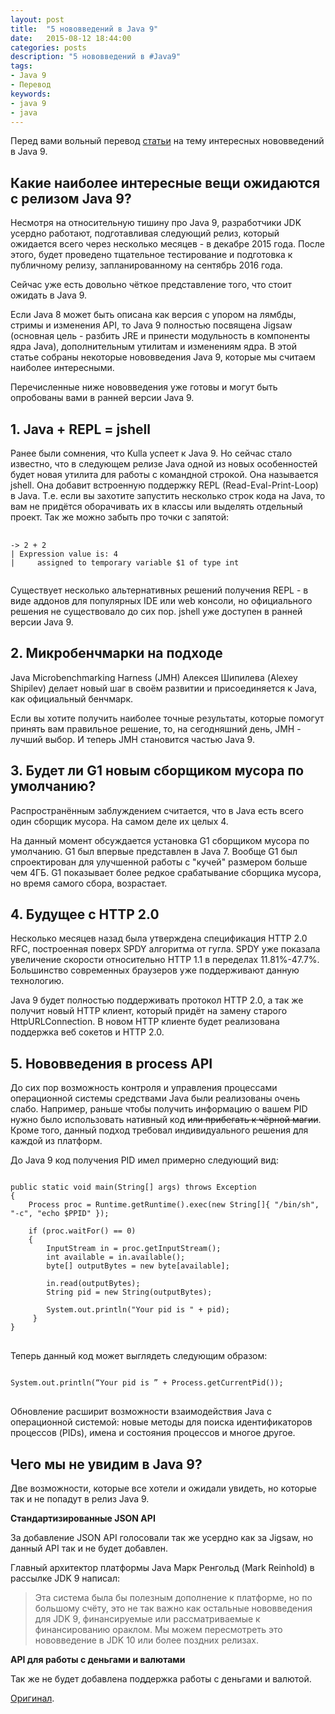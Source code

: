 ```yaml
---
layout: post
title:  "5 нововведений в Java 9"
date:   2015-08-12 18:44:00
categories: posts
description: "5 нововведений в #Java9"
tags:
- Java 9
- Перевод
keywords:
- java 9
- java
---
```


Перед вами вольный перевод [статьи](http://www.javacodegeeks.com/2015/06/5-features-in-java-9-that-will-change-how-you-develop-software-and-2-that-wont.html) на тему интересных нововведений в Java 9.

## Какие наиболее интересные вещи ожидаются с релизом Java 9?

Несмотря на относительную тишину про Java 9, разработчики JDK усердно работают, подготавливая следующий релиз, который ожидается всего через несколько месяцев - в декабре 2015 года. После этого, будет проведено тщательное тестирование и подготовка к публичному релизу, запланированному на сентябрь 2016 года.

Сейчас уже есть довольно чёткое представление того, что стоит ожидать в Java 9. 

Если Java 8 может быть описана как версия с упором на лямбды, стримы и изменения API, то Java 9 полностью посвящена Jigsaw (основная цель - разбить JRE и принести модульность в компоненты ядра Java), дополнительным утилитам и изменениям ядра. В этой статье собраны некоторые нововведения Java 9, которые мы считаем наиболее интересными.

<!--more-->

Перечисленные ниже нововведения уже готовы и могут быть опробованы вами в ранней версии Java 9.

## 1. Java + REPL = jshell
Ранее были сомнения, что Kulla успеет к Java 9. Но сейчас стало известно, что в следующем релизе Java одной из новых особенностей будет новая утилита для работы с командной строкой. Она называется jshell. Она добавит встроенную поддержку REPL (Read-Eval-Print-Loop) в Java. Т.е. если вы захотите запустить несколько строк кода на Java, то вам не придётся оборачивать их в классы или выделять отдельный проект. Так же можно забыть про точки с запятой:
<pre>
  <code class="shell">
-> 2 + 2
| Expression value is: 4
|     assigned to temporary variable $1 of type int
  </code>
</pre>

Существует несколько альтернативных решений получения REPL - в виде аддонов для популярных IDE или web консоли, но официального решения не существовало до сих пор. jshell уже доступен в ранней версии Java 9.


## 2. Микробенчмарки на подходе
Java Microbenchmarking Harness (JMH) Алексея Шипилева (Alexey Shipilev) делает новый шаг в своём развитии и присоединяется к Java, как официальный бенчмарк.

Если вы хотите получить наиболее точные результаты, которые помогут принять вам правильное решение, то, на сегодняшний день, JMH - лучший выбор. И теперь JMH становится частью Java 9.

## 3. Будет ли G1 новым сборщиком мусора по умолчанию?
Распространённым заблуждением считается, что в Java есть всего один сборщик мусора. На самом деле их целых 4. 

На данный момент обсуждается установка G1 сборщиком мусора по умолчанию. G1 был впервые представлен в Java 7. Вообще G1 был спроектирован для улучшенной работы с "кучей" размером больше чем 4ГБ. G1 показывает более редкое срабатывание сборщика мусора, но время самого сбора, возрастает.

## 4. Будущее с HTTP 2.0
Несколько месяцев назад была утверждена спецификация HTTP 2.0 RFC, построенная поверх SPDY алгоритма от гугла. SPDY уже показала увеличение скорости относительно HTTP 1.1 в переделах 11.81%-47.7%. Большинство современных браузеров уже поддерживают данную технологию.

Java 9 будет полностью поддерживать протокол HTTP 2.0, а так же получит новый HTTP клиент, который придёт на замену старого HttpURLConnection. В новом HTTP клиенте будет реализована поддержка веб сокетов и HTTP 2.0.

## 5. Нововведения в process API
До сих пор возможность контроля и управления процессами операционной системы средствами Java были реализованы очень слабо. Например, раньше чтобы получить информацию о вашем PID нужно было использовать нативный код <del>или прибегать к чёрной магии</del>. Кроме того, данный подход требовал индивидуального решения для каждой из платформ.

До Java 9 код получения PID имел примерно следующий вид:

<pre>
<code class="java">
public static void main(String[] args) throws Exception
{
    Process proc = Runtime.getRuntime().exec(new String[]{ "/bin/sh", "-c", "echo $PPID" });

    if (proc.waitFor() == 0)
    {
        InputStream in = proc.getInputStream();
        int available = in.available();
        byte[] outputBytes = new byte[available];

        in.read(outputBytes);
        String pid = new String(outputBytes);

        System.out.println("Your pid is " + pid);
     }
}
</code>
</pre>

Теперь данный код может выглядеть следующим образом:

<pre>
<code class="java">
System.out.println(“Your pid is ” + Process.getCurrentPid());
</code>
</pre>

Обновление расширит возможности взаимодействия Java с операционной системой: новые методы для поиска идентификаторов процессов (PIDs), имена и состояния процессов и многое другое.

## Чего мы не увидим в Java 9?
Две возможности, которые все хотели и ожидали увидеть, но которые так и не попадут в релиз Java 9.

**Стандартизированные JSON API**

За добавление JSON API голосовали так же усердно как за Jigsaw, но данный API так и не будет добавлен.

Главный архитектор платформы Java Марк Ренгольд (Mark Reinhold) в рассылке JDK 9 написал:
>Эта система была бы полезным дополнение к платформе, но по большому счёту, это не так важно как остальные нововведения для JDK 9, финансируемые или рассматриваемые к финансированию ораклом.
Мы можем пересмотреть это нововведение в JDK 10 или более поздних релизах.


**API для работы с деньгами и валютами**

Так же не будет добавлена поддержка работы с деньгами и валютой.

[Оригинал](http://www.javacodegeeks.com/2015/06/5-features-in-java-9-that-will-change-how-you-develop-software-and-2-that-wont.html).
